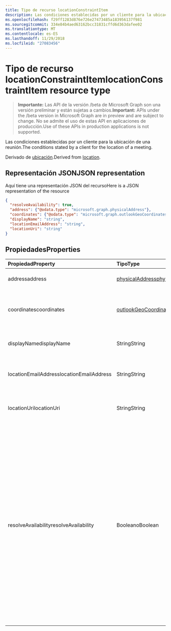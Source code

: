 ```yaml
---
title: Tipo de recurso locationConstraintItem
description: Las condiciones establecidas por un cliente para la ubicación de una reunión.
ms.openlocfilehash: f29ff1283d876e726e27473485a183956137f981
ms.sourcegitcommit: 334e84b4aed63162bcc31831cffd6d363dafee02
ms.translationtype: MT
ms.contentlocale: es-ES
ms.lasthandoff: 11/29/2018
ms.locfileid: "27083456"
---
```

# <a name="locationconstraintitem-resource-type"></a><span data-ttu-id="e454a-103">Tipo de recurso locationConstraintItem</span><span class="sxs-lookup"><span data-stu-id="e454a-103">locationConstraintItem resource type</span></span>

> <span data-ttu-id="e454a-104">**Importante:** Las API de la versión /beta de Microsoft Graph son una versión preliminar y están sujetas a cambios.</span><span class="sxs-lookup"><span data-stu-id="e454a-104">**Important:** APIs under the /beta version in Microsoft Graph are in preview and are subject to change.</span></span> <span data-ttu-id="e454a-105">No se admite el uso de estas API en aplicaciones de producción.</span><span class="sxs-lookup"><span data-stu-id="e454a-105">Use of these APIs in production applications is not supported.</span></span>

<span data-ttu-id="e454a-106">Las condiciones establecidas por un cliente para la ubicación de una reunión.</span><span class="sxs-lookup"><span data-stu-id="e454a-106">The conditions stated by a client for the location of a meeting.</span></span>

<span data-ttu-id="e454a-107">Derivado de [ubicación](location.md).</span><span class="sxs-lookup"><span data-stu-id="e454a-107">Derived from [location](location.md).</span></span>

## <a name="json-representation"></a><span data-ttu-id="e454a-108">Representación JSON</span><span class="sxs-lookup"><span data-stu-id="e454a-108">JSON representation</span></span>

<span data-ttu-id="e454a-109">Aquí tiene una representación JSON del recurso</span><span class="sxs-lookup"><span data-stu-id="e454a-109">Here is a JSON representation of the resource</span></span>

<!-- {
  "blockType": "resource",
  "optionalProperties": [
  
  ],
  "@odata.type": "microsoft.graph.locationConstraintItem"
}-->

```json
{
  "resolveAvailability": true,
  "address": {"@odata.type": "microsoft.graph.physicalAddress"},
  "coordinates": {"@odata.type": "microsoft.graph.outlookGeoCoordinates"},
  "displayName": "string",
  "locationEmailAddress": "string",
  "locationUri": "string"
}

```
## <a name="properties"></a><span data-ttu-id="e454a-110">Propiedades</span><span class="sxs-lookup"><span data-stu-id="e454a-110">Properties</span></span>
| <span data-ttu-id="e454a-111">Propiedad</span><span class="sxs-lookup"><span data-stu-id="e454a-111">Property</span></span>     | <span data-ttu-id="e454a-112">Tipo</span><span class="sxs-lookup"><span data-stu-id="e454a-112">Type</span></span>   |<span data-ttu-id="e454a-113">Descripción</span><span class="sxs-lookup"><span data-stu-id="e454a-113">Description</span></span>|
|:---------------|:--------|:----------|
| <span data-ttu-id="e454a-114">address</span><span class="sxs-lookup"><span data-stu-id="e454a-114">address</span></span> | [<span data-ttu-id="e454a-115">physicalAddress</span><span class="sxs-lookup"><span data-stu-id="e454a-115">physicalAddress</span></span>](physicaladdress.md) |<span data-ttu-id="e454a-116">Dirección postal de la ubicación.</span><span class="sxs-lookup"><span data-stu-id="e454a-116">The street address of the location.</span></span> |
| <span data-ttu-id="e454a-117">coordinates</span><span class="sxs-lookup"><span data-stu-id="e454a-117">coordinates</span></span> | [<span data-ttu-id="e454a-118">outlookGeoCoordinates</span><span class="sxs-lookup"><span data-stu-id="e454a-118">outlookGeoCoordinates</span></span>](outlookgeocoordinates.md) | <span data-ttu-id="e454a-119">Coordenadas geográficas y elevación de la ubicación.</span><span class="sxs-lookup"><span data-stu-id="e454a-119">The geographic coordinates and elevation of the location.</span></span> |
| <span data-ttu-id="e454a-120">displayName</span><span class="sxs-lookup"><span data-stu-id="e454a-120">displayName</span></span>  | <span data-ttu-id="e454a-121">String</span><span class="sxs-lookup"><span data-stu-id="e454a-121">String</span></span> | <span data-ttu-id="e454a-122">Nombre asociado a la ubicación.</span><span class="sxs-lookup"><span data-stu-id="e454a-122">The name associated with the location.</span></span>                       |
| <span data-ttu-id="e454a-123">locationEmailAddress</span><span class="sxs-lookup"><span data-stu-id="e454a-123">locationEmailAddress</span></span> | <span data-ttu-id="e454a-124">String</span><span class="sxs-lookup"><span data-stu-id="e454a-124">String</span></span> | <span data-ttu-id="e454a-125">Dirección de correo electrónico opcional de la ubicación</span><span class="sxs-lookup"><span data-stu-id="e454a-125">Optional email address of the location.</span></span> |
| <span data-ttu-id="e454a-126">locationUri</span><span class="sxs-lookup"><span data-stu-id="e454a-126">locationUri</span></span> | <span data-ttu-id="e454a-127">String</span><span class="sxs-lookup"><span data-stu-id="e454a-127">String</span></span> | <span data-ttu-id="e454a-128">URI opcional que representa la ubicación.</span><span class="sxs-lookup"><span data-stu-id="e454a-128">Optional URI representing the location.</span></span> |
| <span data-ttu-id="e454a-129">resolveAvailability</span><span class="sxs-lookup"><span data-stu-id="e454a-129">resolveAvailability</span></span> | <span data-ttu-id="e454a-130">Booleano</span><span class="sxs-lookup"><span data-stu-id="e454a-130">Boolean</span></span> | <span data-ttu-id="e454a-p102">Si se establece en verdadero y el recurso especificado está ocupado [findMeetingTimes](../api/user-findmeetingtimes.md) buscará otro recurso que esté libre. Si se establece en falso y el recurso especificado está ocupado, **findMeetingTimes** devolverá el recurso mejor puntuado en la caché del usuario sin comprobar que esté libre o no. El valor predeterminado es "true".</span><span class="sxs-lookup"><span data-stu-id="e454a-p102">If set to true and the specified resource is busy, [findMeetingTimes](../api/user-findmeetingtimes.md) looks for another resource that is free. If set to false and the specified resource is busy, **findMeetingTimes** returns the resource best ranked in the user's cache without checking if it's free. Default is true.</span></span> |

<!-- uuid: 8fcb5dbc-d5aa-4681-8e31-b001d5168d79
2015-10-25 14:57:30 UTC -->
<!-- {
  "type": "#page.annotation",
  "description": "locationConstraintItem resource",
  "keywords": "",
  "section": "documentation",
  "tocPath": ""
}-->